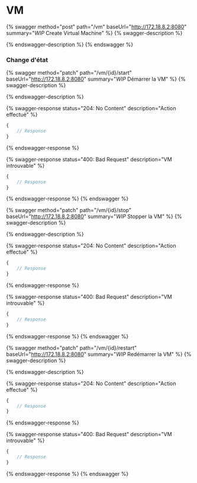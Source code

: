# VM

{% swagger method="post" path="/vm" baseUrl="http://172.18.8.2:8080" summary="*WIP* Create Virtual Machine" %}
{% swagger-description %}

{% endswagger-description %}
{% endswagger %}

### Change d'état

{% swagger method="patch" path="/vm/{id}/start" baseUrl="http://172.18.8.2:8080" summary="*WIP* Démarrer la VM" %}
{% swagger-description %}

{% endswagger-description %}

{% swagger-response status="204: No Content" description="Action effectué" %}
```javascript
{
    // Response
}
```
{% endswagger-response %}

{% swagger-response status="400: Bad Request" description="VM introuvable" %}
```javascript
{
    // Response
}
```
{% endswagger-response %}
{% endswagger %}

{% swagger method="patch" path="/vm/{id}/stop" baseUrl="http://172.18.8.2:8080" summary="*WIP* Stopper la VM" %}
{% swagger-description %}

{% endswagger-description %}

{% swagger-response status="204: No Content" description="Action effectué" %}
```javascript
{
    // Response
}
```
{% endswagger-response %}

{% swagger-response status="400: Bad Request" description="VM introuvable" %}
```javascript
{
    // Response
}
```
{% endswagger-response %}
{% endswagger %}

{% swagger method="patch" path="/vm/{id}/restart" baseUrl="http://172.18.8.2:8080" summary="*WIP* Redémarrer la VM" %}
{% swagger-description %}

{% endswagger-description %}

{% swagger-response status="204: No Content" description="Action effectué" %}
```javascript
{
    // Response
}
```
{% endswagger-response %}

{% swagger-response status="400: Bad Request" description="VM introuvable" %}
```javascript
{
    // Response
}
```
{% endswagger-response %}
{% endswagger %}

